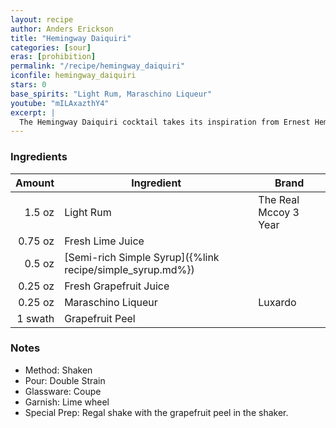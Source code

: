```yaml
---
layout: recipe
author: Anders Erickson
title: "Hemingway Daiquiri"
categories: [sour]
eras: [prohibition]
permalink: "/recipe/hemingway_daiquiri"
iconfile: hemingway_daiquiri
stars: 0
base_spirits: "Light Rum, Maraschino Liqueur"
youtube: "mILAxazthY4"
excerpt: |
  The Hemingway Daiquiri cocktail takes its inspiration from Ernest Hemingway, who lived in Havana and enjoyed drinking sugarless Daiquiris.
---
```


### Ingredients

|  Amount | Ingredient                                                | Brand                 |
| ------: | --------------------------------------------------------- | --------------------- |
|  1.5 oz | Light Rum                                                 | The Real Mccoy 3 Year |
| 0.75 oz | Fresh Lime Juice                                          |
|  0.5 oz | [Semi-rich Simple Syrup]({%link recipe/simple_syrup.md%}) |
| 0.25 oz | Fresh Grapefruit Juice                                    |
| 0.25 oz | Maraschino Liqueur                                        | Luxardo               |
| 1 swath | Grapefruit Peel                                           |

### Notes

- Method: Shaken
- Pour: Double Strain
- Glassware: Coupe
- Garnish: Lime wheel
- Special Prep: Regal shake with the grapefruit peel in the shaker.
